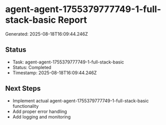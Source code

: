 # agent-agent-1755379777749-1-full-stack-basic Report

Generated: 2025-08-18T16:09:44.246Z

## Status
- Task: agent-agent-1755379777749-1-full-stack-basic
- Status: Completed
- Timestamp: 2025-08-18T16:09:44.246Z

## Next Steps
- Implement actual agent-agent-1755379777749-1-full-stack-basic functionality
- Add proper error handling
- Add logging and monitoring
